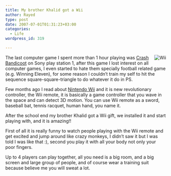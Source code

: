 ```yaml
---
title: My brother Khalid got a Wii
author: Rayed
type: post
date: 2007-07-01T01:31:23+03:00
categories:
  - Life
wordpress_id: 319

---
```

<p><img src="/wordpress/wp-content/uploads/2007/07/wii.jpg" alt='Wii' align="right" /></p>
<p>The last computer game I spent more than 1 hour playing was <a href="http://www.crashbandicoot.com/">Crash Bandicoot</a> on Sony play station 1, after this game I lost interest on all computer games, I even started to hate them specially football related game (e.g. Winning Eleven), for some reason I couldn&#8217;t train my self to hit the sequence square-square-triangle to do whatever it do in PS.</p>
<p>Few months ago I read about <a href="http://www.wii.com/">Nintendo Wii</a> and it is new revolutionary controller, the Wii remote, it is basically a game controller that you wave in the space and can detect 3D motion. You can use Wii remote as a sword, baseball bat, tennis racquet, human hand, you name it.</p>
<p>After the school end my brother Khalid got a Wii gift, we installed it and start playing with, and it is amazing!!</p>
<p>First of all it is really funny to watch people playing with the Wii remote and get excited and jump around like crazy monkeys, I didn&#8217;t saw it but I was told I was like that :), second you play it with all your body not only your poor fingers.</p>
<p>Up to 4 players can play together, all you need is a big room, and a big screen and large group of people, and of course wear a training suit because believe me you will sweat a lot.</p>

